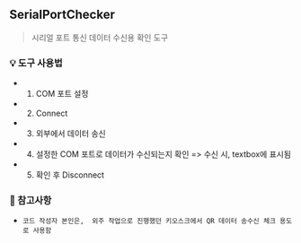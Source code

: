 ##  SerialPortChecker
>  시리얼 포트 통신 데이터 수신용 확인 도구

### 💡 도구 사용법
- 1. COM 포트 설정 
- 2. Connect
- 3. 외부에서 데이터 송신
- 4. 설정한 COM 포트로 데이터가 수신되는지 확인 => 수신 시, textbox에 표시됨
- 5. 확인 후 Disconnect


### 📌 참고사항

- `코드 작성자 본인은,  외주 작업으로 진행했던 키오스크에서 QR 데이터 송수신 체크 용도로 사용함`
